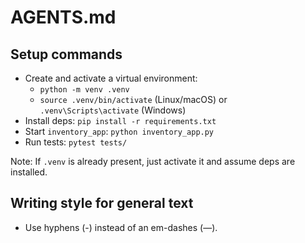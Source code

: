 # AGENTS.md

## Setup commands

- Create and activate a virtual environment:
  - `python -m venv .venv`
  - `source .venv/bin/activate` (Linux/macOS) or `.venv\Scripts\activate` (Windows)
- Install deps: `pip install -r requirements.txt`
- Start `inventory_app`: `python inventory_app.py`
- Run tests: `pytest tests/`

Note: If `.venv` is already present, just activate it and assume deps are installed.

## Writing style for general text

- Use hyphens (-) instead of an em-dashes (—).
